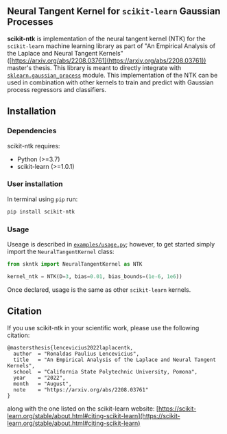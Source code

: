 ## Neural Tangent Kernel for `scikit-learn` Gaussian Processes

**scikit-ntk** is implementation of the neural tangent kernel (NTK) for the `scikit-learn` machine learning library as part of "An Empirical Analysis of the Laplace and Neural Tangent Kernels" ([https://arxiv.org/abs/2208.03761](https://arxiv.org/abs/2208.03761)) master's thesis.  This library is meant to directly integrate with [`sklearn.gaussian_process`](https://scikit-learn.org/stable/modules/classes.html#module-sklearn.gaussian_process) module.  This implementation of the NTK can be used in combination with other kernels to train and predict with Gaussian process regressors and classifiers. 

## Installation

### Dependencies

scikit-ntk requires:
* Python (>=3.7)
* scikit-learn (>=1.0.1)


### User installation
In terminal using `pip` run:

```bash
pip install scikit-ntk
```

### Usage
Useage is described in [`examples/usage.py`](https://github.com/392781/scikit-ntk/blob/master/example/usage.py); however, to get started simply import the `NeuralTangentKernel` class:

```py
from skntk import NeuralTangentKernel as NTK

kernel_ntk = NTK(D=3, bias=0.01, bias_bounds=(1e-6, 1e6))
```
Once declared, usage is the same as other `scikit-learn` kernels.

## Citation

If you use scikit-ntk in your scientific work, please use the following citation:
```
@mastersthesis{lencevicius2022laplacentk,
  author  = "Ronaldas Paulius Lencevicius",
  title   = "An Empirical Analysis of the Laplace and Neural Tangent Kernels",
  school  = "California State Polytechnic University, Pomona",
  year    = "2022",
  month   = "August",
  note    = "https://arxiv.org/abs/2208.03761"
}
```
along with the one listed on the scikit-learn website: [https://scikit-learn.org/stable/about.html#citing-scikit-learn](https://scikit-learn.org/stable/about.html#citing-scikit-learn)
